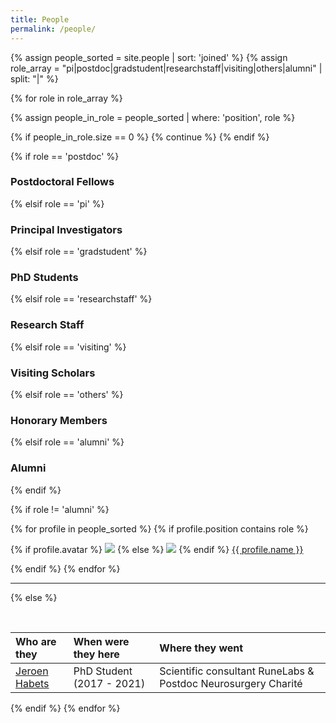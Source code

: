 ```yaml
---
title: People
permalink: /people/
---
```


{% assign people_sorted = site.people | sort: 'joined' %}
{% assign role_array = "pi|postdoc|gradstudent|researchstaff|visiting|others|alumni" | split: "|" %}

{% for role in role_array %}

{% assign people_in_role = people_sorted | where: 'position', role %}

<!-- Skip section if there's nobody -->
{% if people_in_role.size == 0 %}
  {% continue %}
{% endif %}

<div class="pos_header">
{% if role == 'postdoc' %}
<h3>Postdoctoral Fellows</h3>
 {% elsif role == 'pi' %}
<h3>Principal Investigators</h3>
 {% elsif role == 'gradstudent' %}
<h3>PhD Students</h3>
 {% elsif role == 'researchstaff' %}
<h3>Research Staff</h3>
 {% elsif role == 'visiting' %}
<h3>Visiting Scholars</h3>
 {% elsif role == 'others' %}
<h3>Honorary Members</h3>
 {% elsif role == 'alumni' %}
<h3>Alumni</h3>
{% endif %}
</div>

{% if role != 'alumni' %}
<div class="content list people">
  {% for profile in people_sorted %}
    {% if profile.position contains role %}
      <div class="list-item-people">
        <p class="list-post-title">
          {% if profile.avatar %}
            <a href="{{ site.baseurl }}{{ profile.url }}"><img class="profile-thumbnail" src="{{site.baseurl}}/images/people/{{profile.avatar}}"></a>
          {% else %}
            <a href="{{ site.baseurl }}{{ profile.url }}"><img class="profile-thumbnail" src="http://evansheline.com/wp-content/uploads/2011/02/facebook-Storm-Trooper.jpg"></a>
          {% endif %}
          <a class="name" href="{{ site.baseurl }}{{ profile.url }}">{{ profile.name }}</a>
        </p>
      </div>    
    {% endif %}
  {% endfor %}
</div>
<hr>

{% else %}

<br>

| Who are they | When were they here | Where they went |
| :------------- |:-------------| :-----------|
| [Jeroen Habets](https://www.linkedin.com/in/jeroen-habets-b6721321/) | PhD Student (2017 - 2021) | Scientific consultant RuneLabs & Postdoc Neurosurgery Charité |


{% endif %}
{% endfor %}
